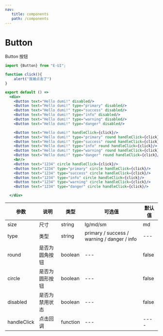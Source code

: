 ```yaml
---
nav:
   title: components
   path: /components
---
```


# Button

Button 按钮

```jsx
import {Button} from "E-UI";

function click(){
    alert("我被点击了")
}

export default () =>
  <div>
    <Button text="Hello dumi!" disabled/>
    <Button text="Hello dumi!" type="primary" disabled/>
    <Button text="Hello dumi!" type="success" disabled/>
    <Button text="Hello dumi!" type="info" disabled/>
    <Button text="Hello dumi!" type="warning" disabled/>
    <Button text="Hello dumi!" type="danger" disabled/>

    <Button text="Hello dumi!" handleClick={click}/>
    <Button text="Hello dumi!" type="primary" round handleClick={click}/>
    <Button text="Hello dumi!" type="success" round handleClick={click}/>
    <Button text="Hello dumi!" type="info" round handleClick={click}/>
    <Button text="Hello dumi!" type="warning" round handleClick={click}/>
    <Button text="Hello dumi!" type="danger" round handleClick={click}/>
    <br/>
    <Button text="1234" circle handleClick={click}/>
    <Button text="1234" type="primary" circle handleClick={click}/>
    <Button text="1234" type="success" circle handleClick={click}/>
    <Button text="1234" type="info" circle handleClick={click}/>
    <Button text="1234" type="warning" circle handleClick={click}/>
    <Button text="1234" type="danger" circle handleClick={click}/>

  </div>

```

| 参数       | 说明      | 类型       | 可选值                                         | 默认值   |
|----------|---------|----------|---------------------------------------------|-------|
| size     | 尺寸      | string   | lg/md/sm                                    | md    |
| type     | 类型      | string   | primary / success / warning / danger / info | ---   |
| round    | 是否为圆角按钮 | boolean  | ---                                         | false |
| circle   | 是否为圆形按钮 | boolean  | ---                                         | false |
| disabled | 是否为禁用状态 | boolean  | ---                                         | false |
| handleClick | 点击回调    | function | ---                                         | ----  |
